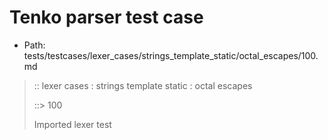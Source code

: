 # Tenko parser test case

- Path: tests/testcases/lexer_cases/strings_template_static/octal_escapes/100.md

> :: lexer cases : strings template static : octal escapes
>
> ::> 100
>
> Imported lexer test
>
> <template pure> ZeroToThreeOctalDigit OctalDigit OctalDigit (end of string)

## Input

`````js
`\115`
`````

## Output

_Note: the whole output block is auto-generated. Manual changes will be overwritten!_

Below follow outputs in four parsing modes: sloppy mode, strict mode script goal, module goal, web compat mode (always sloppy).

Note that the output parts are auto-generated by the test runner to reflect actual result.

### Sloppy mode

Parsed with script goal and as if the code did not start with strict mode header.

`````
throws: Parser error!
  Template contained an illegal escape, illegal in a statement

`\115`
^------- error
`````

### Strict mode

Parsed with script goal but as if it was starting with `"use strict"` at the top.

_Output same as sloppy mode._

### Module goal

Parsed with the module goal.

_Output same as sloppy mode._

### Web compat mode

Parsed in sloppy script mode but with the web compat flag enabled.

_Output same as sloppy mode._
